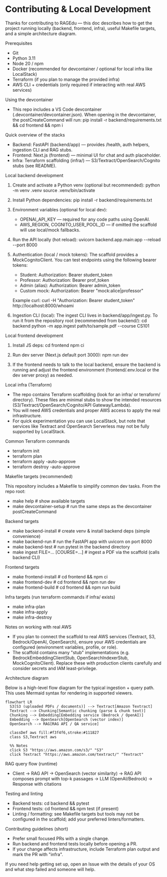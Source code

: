 # Contributing & Local Development

Thanks for contributing to RAGEdu — this doc describes how to get the project running locally (backend, frontend, infra), useful Makefile targets, and a simple architecture diagram.

Prerequisites
- Git
- Python 3.11
- Node 20 / npm
- Docker (recommended for devcontainer / optional for local infra like LocalStack)
- Terraform (if you plan to manage the provided infra)
- AWS CLI + credentials (only required if interacting with real AWS services)

Using the devcontainer
- This repo includes a VS Code devcontainer (.devcontainer/devcontainer.json). When opening in the devcontainer, the postCreateCommand will run:
  pip install -r backend/requirements.txt && cd frontend && npm i

Quick overview of the stacks
- Backend: FastAPI (backend/app) — provides /health, auth helpers, ingestion CLI and RAG stubs.
- Frontend: Next.js (frontend) — minimal UI for chat and auth placeholder.
- Infra: Terraform scaffolding (infra/) — S3/Textract/OpenSearch/Cognito stubs (see README).

Local backend development

1. Create and activate a Python venv (optional but recommended):
   python -m venv .venv
   source .venv/bin/activate

2. Install Python dependencies:
   pip install -r backend/requirements.txt

3. Environment variables (optional for local dev):
   - OPENAI_API_KEY — required for any code paths using OpenAI.
   - AWS_REGION, COGNITO_USER_POOL_ID — if omitted the scaffold will use local/mock fallbacks.

4. Run the API locally (hot reload):
   uvicorn backend.app.main:app --reload --port 8000

5. Authentication (local / mock tokens):
   The scaffold provides a MockCognitoClient. You can test endpoints using the following bearer tokens:
   - Student: Authorization: Bearer student_token
   - Professor: Authorization: Bearer prof_token
   - Admin (alias): Authorization: Bearer admin_token
   - Custom mock: Authorization: Bearer "mock:alice|professor"

   Example curl:
   curl -H "Authorization: Bearer student_token" http://localhost:8000/whoami

6. Ingestion CLI (local):
   The ingest CLI lives in backend/app/ingest.py. To run it from the repository root (recommended from backend/):
   cd backend
   python -m app.ingest path/to/sample.pdf --course CS101

Local frontend development

1. Install JS deps:
   cd frontend
   npm ci

2. Run dev server (Next.js default port 3000):
   npm run dev

3. If the frontend needs to talk to the local backend, ensure the backend is running and adjust the frontend environment (frontend/.env.local or the dev server proxy) as needed.

Local infra (Terraform)

- The repo contains Terraform scaffolding (look for an infra/ or terraform/ directory). These files are minimal stubs to show the intended resources (S3/Textract/OpenSearch/Cognito/API Gateway/Lambda).
- You will need AWS credentials and proper AWS access to apply the real infrastructure.
- For quick experimentation you can use LocalStack, but note that services like Textract and OpenSearch Serverless may not be fully supported by LocalStack.

Common Terraform commands
- terraform init
- terraform plan
- terraform apply -auto-approve
- terraform destroy -auto-approve

Makefile targets (recommended)

This repository includes a Makefile to simplify common dev tasks. From the repo root:

- make help                 # show available targets
- make devcontainer-setup   # run the same steps as the devcontainer postCreateCommand

Backend targets
- make backend-install      # create venv & install backend deps (simple convenience)
- make backend-run          # run the FastAPI app with uvicorn on port 8000
- make backend-test         # run pytest in the backend directory
- make ingest FILE=... [COURSE=...] # ingest a PDF via the scaffold (calls backend CLI)

Frontend targets
- make frontend-install     # cd frontend && npm ci
- make frontend-dev         # cd frontend && npm run dev
- make frontend-build       # cd frontend && npm run build

Infra targets (run terraform commands if infra/ exists)
- make infra-plan
- make infra-apply
- make infra-destroy

Notes on working with real AWS
- If you plan to connect the scaffold to real AWS services (Textract, S3, Bedrock/OpenAI, OpenSearch), ensure your AWS credentials are configured (environment variables, profile, or role).
- The scaffold contains many "stub" implementations (e.g. BedrockEmbeddingClientStub, OpenSearchIndexerStub, MockCognitoClient). Replace these with production clients carefully and consider secrets and IAM least-privilege.

Architecture diagram

Below is a high-level flow diagram for the typical ingestion + query path. This uses Mermaid syntax for rendering in supported viewers.

```mermaid
flowchart LR
  S3[S3 (uploaded PDFs / documents)] --> Textract[Amazon Textract]
  Textract --> Chunking[Semantic chunking (parse & chunk text)]
  Chunking --> Embedding[Embedding service (Bedrock / OpenAI)]
  Embedding --> OpenSearch[OpenSearch (vector index)]
  OpenSearch --> RAG[RAG API / QA service]

  classDef aws fill:#f3f4f6,stroke:#111827
  class S3,Textract aws

  %% Notes
  click S3 "https://aws.amazon.com/s3/" "S3"
  click Textract "https://aws.amazon.com/textract/" "Textract"
```

RAG query flow (runtime)
- Client -> RAG API -> OpenSearch (vector similarity) -> RAG API composes prompt with top-k passages -> LLM (OpenAI/Bedrock) -> Response with citations

Testing and linting
- Backend tests: cd backend && pytest
- Frontend tests: cd frontend && npm test (if present)
- Linting / formatting: see Makefile targets but tools may not be configured in the scaffold; add your preferred linters/formatters.

Contributing guidelines (short)
- Prefer small focused PRs with a single change.
- Run backend and frontend tests locally before opening a PR.
- If your change affects infrastructure, include Terraform plan output and mark the PR with "infra".

If you need help getting set up, open an Issue with the details of your OS and what step failed and someone will help.
